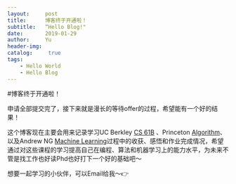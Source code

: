 ```yaml
---
layout:     post
title:      博客终于开通啦！
subtitle:   “Hello Blog!"
date:       2019-01-29
author:     Yu
header-img: 
catalog: 	 true
tags:
    - Hello World
    - Hello Blog
---
```


#博客终于开通啦！

申请全部提交完了，接下来就是漫长的等待offer的过程，希望能有一个好的结果！

这个博客现在主要会用来记录学习UC Berkley [CS 61B](https://people.eecs.berkeley.edu/~jrs/61b/) 、Princeton [Algorithm](https://www.coursera.org/learn/algorithms-part1/)、以及Andrew NG [Machine Learning](https://www.coursera.org/courses?query=machine+learning)过程中的收获、感悟和作业完成情况，希望通过对这些课程的学习提高自己在编程、算法和机器学习上的能力水平，为未来不管是找工作也好读Phd也好打下一个好的基础吧～

想要一起学习的小伙伴，可以Email给我～👉